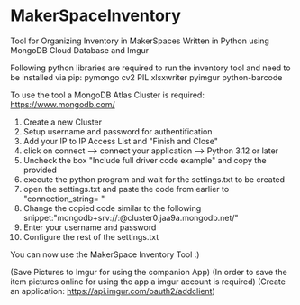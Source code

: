 # MakerSpaceInventory
Tool for Organizing Inventory in MakerSpaces
Written in Python using MongoDB Cloud Database and Imgur 

Following python libraries are required to run the inventory tool and need to be installed via pip:
pymongo
cv2
PIL
xlsxwriter
pyimgur
python-barcode


To use the tool a MongoDB Atlas Cluster is required: https://www.mongodb.com/
1) Create a new Cluster
2) Setup username and password for authentification
3) Add your IP to IP Access List and "Finish and Close"
4) click on connect --> connect your application --> Python 3.12 or later
5) Uncheck the box "Include full driver code example" and copy the provided
6) execute the python program and wait for the settings.txt to be created
7) open the settings.txt and paste the code from earlier to "connection_string= "
8) Change the copied code similar to the following snippet:"mongodb+srv://<username>:<password>@cluster0.jaa9a.mongodb.net/"
9) Enter your username and password
10) Configure the rest of the settings.txt
  
You can now use the MakerSpace Inventory Tool :)
  
(Save Pictures to Imgur for using the companion App)
(In order to save the item pictures online for using the app a imgur account is required)
(Create an application: https://api.imgur.com/oauth2/addclient)
 
